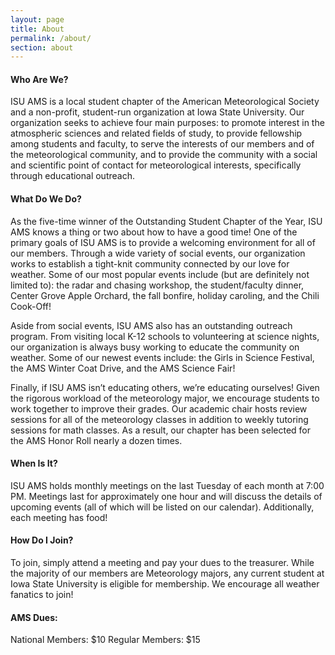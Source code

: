 ```yaml
---
layout: page
title: About
permalink: /about/
section: about
---
```


<h4>Who Are We?</h4>
<p>ISU AMS is a local student chapter of the American Meteorological Society and a non-profit,
student-run organization at Iowa State University. Our organization seeks to achieve four main
purposes: to promote interest in the atmospheric sciences and related fields of study, to provide
fellowship among students and faculty, to serve the interests of our members and of the
meteorological community, and to provide the community with a social and scientific point of
contact for meteorological interests, specifically through educational outreach.</p>
 
<h4>What Do We Do?</h4>
<p>As the five-time winner of the Outstanding Student Chapter of the Year, ISU AMS knows a thing
or two about how to have a good time! One of the primary goals of ISU AMS is to provide a
welcoming environment for all of our members. Through a wide variety of social events, our
organization works to establish a tight-knit community connected by our love for weather. Some
of our most popular events include (but are definitely not limited to): the radar and chasing
workshop, the student/faculty dinner, Center Grove Apple Orchard, the fall bonfire, holiday
caroling, and the Chili Cook-Off!</p>

<p>Aside from social events, ISU AMS also has an outstanding outreach program. From visiting
local K-12 schools to volunteering at science nights, our organization is always busy working to
educate the community on weather. Some of our newest events include: the Girls in Science
Festival, the AMS Winter Coat Drive, and the AMS Science Fair!</p>

<p>Finally, if ISU AMS isn’t educating others, we’re educating ourselves! Given the rigorous
workload of the meteorology major, we encourage students to work together to improve their
grades. Our academic chair hosts review sessions for all of the meteorology classes in addition
to weekly tutoring sessions for math classes. As a result, our chapter has been selected for the
AMS Honor Roll nearly a dozen times.</p>

<h4>When Is It?</h4>
<p>ISU AMS holds monthly meetings on the last Tuesday of each month at 7:00 PM. Meetings last
for approximately one hour and will discuss the details of upcoming events (all of which will be
listed on our calendar). Additionally, each meeting has food!</p>
 
<h4>How Do I Join?</h4>
<p>To join, simply attend a meeting and pay your dues to the treasurer.  While the majority of our
members are Meteorology majors, any current student at Iowa State University is eligible for
membership. We encourage all weather fanatics to join!</p>

<h4>AMS Dues:</h4>
<p>National Members: $10
Regular Members: $15</p>

